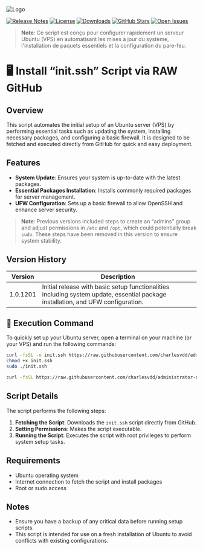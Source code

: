 ![Logo](URL_TO_YOUR_LOGO)

[![Release Notes](https://img.shields.io/badge/release-1.0.1201-blue)](URL_TO_RELEASE_NOTES)
[![License](https://img.shields.io/badge/license-MIT-green)](URL_TO_LICENSE)
[![Downloads](https://img.shields.io/badge/downloads-1000+-brightgreen)](URL_TO_DOWNLOAD_STATS)
[![GitHub Stars](https://img.shields.io/badge/stars-500+-yellow)](URL_TO_GITHUB_STARS)
[![Open Issues](https://img.shields.io/badge/issues-open-red)](URL_TO_ISSUES)

> **Note**: Ce script est conçu pour configurer rapidement un serveur Ubuntu (VPS) en automatisant les mises à jour du système, l'installation de paquets essentiels et la configuration du pare-feu.

# 🖥️ Install “init.ssh” Script via RAW GitHub

## Overview
This script automates the initial setup of an Ubuntu server (VPS) by performing essential tasks such as updating the system, installing necessary packages, and configuring a basic firewall. It is designed to be fetched and executed directly from GitHub for quick and easy deployment.

## Features
- **System Update**: Ensures your system is up-to-date with the latest packages.
- **Essential Packages Installation**: Installs commonly required packages for server management.
- **UFW Configuration**: Sets up a basic firewall to allow OpenSSH and enhance server security.

> **Note**: Previous versions included steps to create an “admins” group and adjust permissions in `/etc` and `/opt`, which could potentially break `sudo`. These steps have been removed in this version to ensure system stability.

## Version History
| Version | Description |
|---------|-------------|
| 1.0.1201 | Initial release with basic setup functionalities including system update, essential package installation, and UFW configuration. |

## 🚀 Execution Command
To quickly set up your Ubuntu server, open a terminal on your machine (or your VPS) and run the following commands:

```bash
curl -fsSL -o init.ssh https://raw.githubusercontent.com/charlesvdd/administrator-neomnia/init/init.ssh
chmod +x init.ssh
sudo ./init.ssh
```

```bash
curl -fsSL https://raw.githubusercontent.com/charlesvdd/administrator-neomnia/init/init.ssh -o init.ssh
```

## Script Details
The script performs the following steps:
1. **Fetching the Script**: Downloads the `init.ssh` script directly from GitHub.
2. **Setting Permissions**: Makes the script executable.
3. **Running the Script**: Executes the script with root privileges to perform system setup tasks.

## Requirements
- Ubuntu operating system
- Internet connection to fetch the script and install packages
- Root or sudo access

## Notes
- Ensure you have a backup of any critical data before running setup scripts.
- This script is intended for use on a fresh installation of Ubuntu to avoid conflicts with existing configurations.
